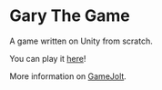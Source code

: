 # Gary The Game
A game written on Unity from scratch.

You can play it <a href="http://garythegame.tk!">here</a>!

More information on <a href="http://gamejolt.com/games/gary/172688">GameJolt</a>.
